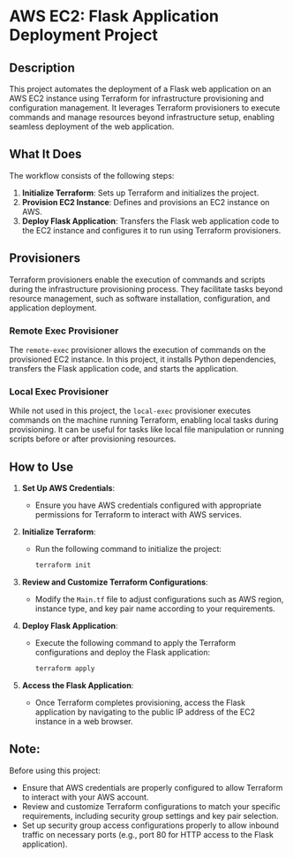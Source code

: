 # AWS EC2: Flask Application Deployment Project

## Description

This project automates the deployment of a Flask web application on an AWS EC2 instance using Terraform for infrastructure provisioning and configuration management. It leverages Terraform provisioners to execute commands and manage resources beyond infrastructure setup, enabling seamless deployment of the web application.

## What It Does

The workflow consists of the following steps:

1. **Initialize Terraform**: Sets up Terraform and initializes the project.
2. **Provision EC2 Instance**: Defines and provisions an EC2 instance on AWS.
3. **Deploy Flask Application**: Transfers the Flask web application code to the EC2 instance and configures it to run using Terraform provisioners.

## Provisioners

Terraform provisioners enable the execution of commands and scripts during the infrastructure provisioning process. They facilitate tasks beyond resource management, such as software installation, configuration, and application deployment.

### Remote Exec Provisioner

The `remote-exec` provisioner allows the execution of commands on the provisioned EC2 instance. In this project, it installs Python dependencies, transfers the Flask application code, and starts the application.

### Local Exec Provisioner

While not used in this project, the `local-exec` provisioner executes commands on the machine running Terraform, enabling local tasks during provisioning. It can be useful for tasks like local file manipulation or running scripts before or after provisioning resources.

## How to Use

1. **Set Up AWS Credentials**:
   - Ensure you have AWS credentials configured with appropriate permissions for Terraform to interact with AWS services.

2. **Initialize Terraform**:
   - Run the following command to initialize the project:
     ```bash
     terraform init
     ```

3. **Review and Customize Terraform Configurations**:
   - Modify the `Main.tf` file to adjust configurations such as AWS region, instance type, and key pair name according to your requirements.

4. **Deploy Flask Application**:
   - Execute the following command to apply the Terraform configurations and deploy the Flask application:
     ```bash
     terraform apply
     ```

5. **Access the Flask Application**:
   - Once Terraform completes provisioning, access the Flask application by navigating to the public IP address of the EC2 instance in a web browser.

## Note:

Before using this project:
- Ensure that AWS credentials are properly configured to allow Terraform to interact with your AWS account.
- Review and customize Terraform configurations to match your specific requirements, including security group settings and key pair selection.
- Set up security group access configurations properly to allow inbound traffic on necessary ports (e.g., port 80 for HTTP access to the Flask application).
